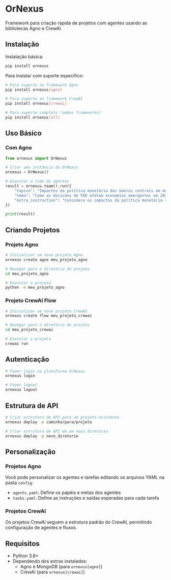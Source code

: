 # OrNexus

Framework para criação rápida de projetos com agentes usando as bibliotecas Agno e CrewAI.

## Instalação

Instalação básica:
```bash
pip install ornexus
```

Para instalar com suporte específico:

```bash
# Para suporte ao framework Agno
pip install ornexus[agno]

# Para suporte ao framework CrewAI
pip install ornexus[crewai]

# Para suporte completo (ambos frameworks)
pip install ornexus[all]
```

## Uso Básico

### Com Agno

```python
from ornexus import OrNexus

# Criar uma instância do OrNexus
ornexus = OrNexus()

# Executar o time de agentes
result = ornexus.team().run({
    "topico": "Impactos da política monetária dos bancos centrais em mercados emergentes",
    "tema": "Como as decisões do FED afetam economias emergentes em 2024",
    "extra_instruction": "Considere os impactos da política monetária recente dos bancos centrais."
})

print(result)
```

## Criando Projetos

### Projeto Agno

```bash
# Inicializar um novo projeto Agno
ornexus create agno meu_projeto_agno

# Navegar para o diretório do projeto
cd meu_projeto_agno

# Executar o projeto
python -m meu_projeto_agno
```

### Projeto CrewAI Flow

```bash
# Inicializar um novo projeto CrewAI
ornexus create flow meu_projeto_crewai

# Navegar para o diretório do projeto
cd meu_projeto_crewai

# Executar o projeto
crewai run
```

## Autenticação

```bash
# Fazer login na plataforma OrNexus
ornexus login

# Fazer logout
ornexus logout
```

## Estrutura de API

```bash
# Criar estrutura de API para um projeto existente
ornexus deploy -p caminho/para/projeto

# Criar estrutura de API em um novo diretório
ornexus deploy -p novo_diretorio
```

## Personalização

### Projetos Agno

Você pode personalizar os agentes e tarefas editando os arquivos YAML na pasta `config`:

- `agents.yaml`: Define os papéis e metas dos agentes
- `tasks.yaml`: Define as instruções e saídas esperadas para cada tarefa

### Projetos CrewAI

Os projetos CrewAI seguem a estrutura padrão do CrewAI, permitindo configuração de agentes e fluxos.

## Requisitos

- Python 3.8+
- Dependendo dos extras instalados:
  - Agno e MongoDB (para `ornexus[agno]`)
  - CrewAI (para `ornexus[crewai]`) 